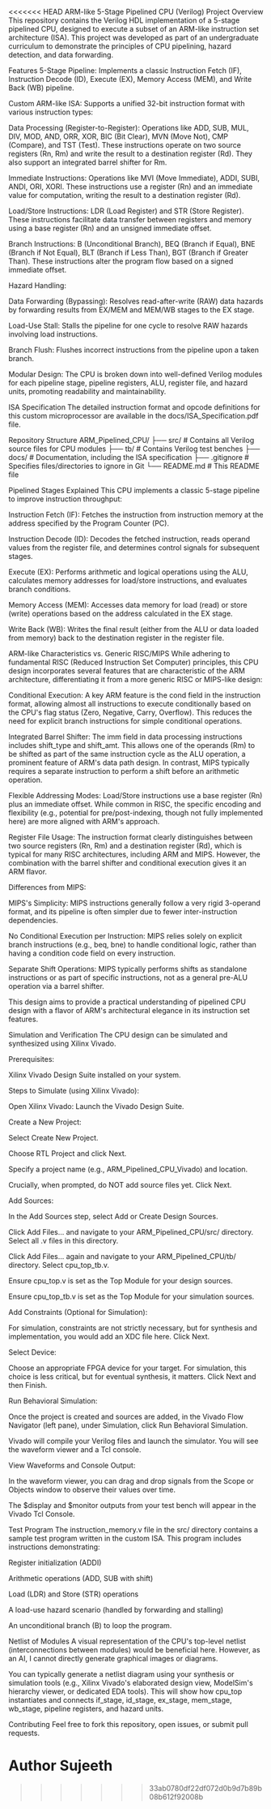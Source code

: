 <<<<<<< HEAD
ARM-like 5-Stage Pipelined CPU (Verilog)
Project Overview
This repository contains the Verilog HDL implementation of a 5-stage pipelined CPU, designed to execute a subset of an ARM-like instruction set architecture (ISA). This project was developed as part of an undergraduate curriculum to demonstrate the principles of CPU pipelining, hazard detection, and data forwarding.

Features
5-Stage Pipeline: Implements a classic Instruction Fetch (IF), Instruction Decode (ID), Execute (EX), Memory Access (MEM), and Write Back (WB) pipeline.

Custom ARM-like ISA: Supports a unified 32-bit instruction format with various instruction types:

Data Processing (Register-to-Register): Operations like ADD, SUB, MUL, DIV, MOD, AND, ORR, XOR, BIC (Bit Clear), MVN (Move Not), CMP (Compare), and TST (Test). These instructions operate on two source registers (Rn, Rm) and write the result to a destination register (Rd). They also support an integrated barrel shifter for Rm.

Immediate Instructions: Operations like MVI (Move Immediate), ADDI, SUBI, ANDI, ORI, XORI. These instructions use a register (Rn) and an immediate value for computation, writing the result to a destination register (Rd).

Load/Store Instructions: LDR (Load Register) and STR (Store Register). These instructions facilitate data transfer between registers and memory using a base register (Rn) and an unsigned immediate offset.

Branch Instructions: B (Unconditional Branch), BEQ (Branch if Equal), BNE (Branch if Not Equal), BLT (Branch if Less Than), BGT (Branch if Greater Than). These instructions alter the program flow based on a signed immediate offset.

Hazard Handling:

Data Forwarding (Bypassing): Resolves read-after-write (RAW) data hazards by forwarding results from EX/MEM and MEM/WB stages to the EX stage.

Load-Use Stall: Stalls the pipeline for one cycle to resolve RAW hazards involving load instructions.

Branch Flush: Flushes incorrect instructions from the pipeline upon a taken branch.

Modular Design: The CPU is broken down into well-defined Verilog modules for each pipeline stage, pipeline registers, ALU, register file, and hazard units, promoting readability and maintainability.

ISA Specification
The detailed instruction format and opcode definitions for this custom microprocessor are available in the docs/ISA_Specification.pdf file.

Repository Structure
ARM_Pipelined_CPU/
├── src/                    # Contains all Verilog source files for CPU modules
├── tb/                     # Contains Verilog test benches
├── docs/                   # Documentation, including the ISA specification
├── .gitignore              # Specifies files/directories to ignore in Git
└── README.md               # This README file


Pipelined Stages Explained
This CPU implements a classic 5-stage pipeline to improve instruction throughput:

Instruction Fetch (IF): Fetches the instruction from instruction memory at the address specified by the Program Counter (PC).

Instruction Decode (ID): Decodes the fetched instruction, reads operand values from the register file, and determines control signals for subsequent stages.

Execute (EX): Performs arithmetic and logical operations using the ALU, calculates memory addresses for load/store instructions, and evaluates branch conditions.

Memory Access (MEM): Accesses data memory for load (read) or store (write) operations based on the address calculated in the EX stage.

Write Back (WB): Writes the final result (either from the ALU or data loaded from memory) back to the destination register in the register file.

ARM-like Characteristics vs. Generic RISC/MIPS
While adhering to fundamental RISC (Reduced Instruction Set Computer) principles, this CPU design incorporates several features that are characteristic of the ARM architecture, differentiating it from a more generic RISC or MIPS-like design:

Conditional Execution: A key ARM feature is the cond field in the instruction format, allowing almost all instructions to execute conditionally based on the CPU's flag status (Zero, Negative, Carry, Overflow). This reduces the need for explicit branch instructions for simple conditional operations.

Integrated Barrel Shifter: The imm field in data processing instructions includes shift_type and shift_amt. This allows one of the operands (Rm) to be shifted as part of the same instruction cycle as the ALU operation, a prominent feature of ARM's data path design. In contrast, MIPS typically requires a separate instruction to perform a shift before an arithmetic operation.

Flexible Addressing Modes: Load/Store instructions use a base register (Rn) plus an immediate offset. While common in RISC, the specific encoding and flexibility (e.g., potential for pre/post-indexing, though not fully implemented here) are more aligned with ARM's approach.

Register File Usage: The instruction format clearly distinguishes between two source registers (Rn, Rm) and a destination register (Rd), which is typical for many RISC architectures, including ARM and MIPS. However, the combination with the barrel shifter and conditional execution gives it an ARM flavor.

Differences from MIPS:

MIPS's Simplicity: MIPS instructions generally follow a very rigid 3-operand format, and its pipeline is often simpler due to fewer inter-instruction dependencies.

No Conditional Execution per Instruction: MIPS relies solely on explicit branch instructions (e.g., beq, bne) to handle conditional logic, rather than having a condition code field on every instruction.

Separate Shift Operations: MIPS typically performs shifts as standalone instructions or as part of specific instructions, not as a general pre-ALU operation via a barrel shifter.

This design aims to provide a practical understanding of pipelined CPU design with a flavor of ARM's architectural elegance in its instruction set features.

Simulation and Verification
The CPU design can be simulated and synthesized using Xilinx Vivado.

Prerequisites:

Xilinx Vivado Design Suite installed on your system.

Steps to Simulate (using Xilinx Vivado):

Open Xilinx Vivado: Launch the Vivado Design Suite.

Create a New Project:

Select Create New Project.

Choose RTL Project and click Next.

Specify a project name (e.g., ARM_Pipelined_CPU_Vivado) and location.

Crucially, when prompted, do NOT add source files yet. Click Next.

Add Sources:

In the Add Sources step, select Add or Create Design Sources.

Click Add Files... and navigate to your ARM_Pipelined_CPU/src/ directory. Select all .v files in this directory.

Click Add Files... again and navigate to your ARM_Pipelined_CPU/tb/ directory. Select cpu_top_tb.v.

Ensure cpu_top.v is set as the Top Module for your design sources.

Ensure cpu_top_tb.v is set as the Top Module for your simulation sources.

Add Constraints (Optional for Simulation):

For simulation, constraints are not strictly necessary, but for synthesis and implementation, you would add an XDC file here. Click Next.

Select Device:

Choose an appropriate FPGA device for your target. For simulation, this choice is less critical, but for eventual synthesis, it matters. Click Next and then Finish.

Run Behavioral Simulation:

Once the project is created and sources are added, in the Vivado Flow Navigator (left pane), under Simulation, click Run Behavioral Simulation.

Vivado will compile your Verilog files and launch the simulator. You will see the waveform viewer and a Tcl console.

View Waveforms and Console Output:

In the waveform viewer, you can drag and drop signals from the Scope or Objects window to observe their values over time.

The $display and $monitor outputs from your test bench will appear in the Vivado Tcl Console.

Test Program
The instruction_memory.v file in the src/ directory contains a sample test program written in the custom ISA. This program includes instructions demonstrating:

Register initialization (ADDI)

Arithmetic operations (ADD, SUB with shift)

Load (LDR) and Store (STR) operations

A load-use hazard scenario (handled by forwarding and stalling)

An unconditional branch (B) to loop the program.

Netlist of Modules
A visual representation of the CPU's top-level netlist (interconnections between modules) would be beneficial here. However, as an AI, I cannot directly generate graphical images or diagrams.

You can typically generate a netlist diagram using your synthesis or simulation tools (e.g., Xilinx Vivado's elaborated design view, ModelSim's hierarchy viewer, or dedicated EDA tools). This will show how cpu_top instantiates and connects if_stage, id_stage, ex_stage, mem_stage, wb_stage, pipeline registers, and hazard units.

Contributing
Feel free to fork this repository, open issues, or submit pull requests.

Author
Sujeeth
=======
>>>>>>> 33ab0780df22df072d0b9d7b89b08b612f92008b

